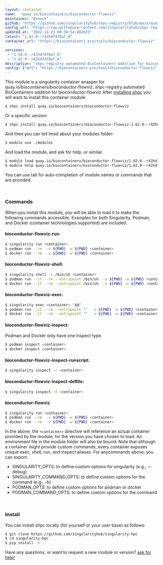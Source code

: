 ```yaml
---
layout: container
name:  "quay.io/biocontainers/bioconductor-flowviz"
maintainer: "@vsoch"
github: "https://github.com/singularityhub/shpc-registry/blob/main/quay.io/biocontainers/bioconductor-flowviz/container.yaml"
config_url: "https://raw.githubusercontent.com/singularityhub/shpc-registry/main/quay.io/biocontainers/bioconductor-flowviz/container.yaml"
updated_at: "2022-11-23 00:38:54.882623"
latest: "1.62.0--r42hdfd78af_0"
container_url: "https://biocontainers.pro/tools/bioconductor-flowviz"

versions:
 - "1.58.0--r41hdfd78af_0"
 - "1.62.0--r42hdfd78af_0"
description: "shpc-registry automated BioContainers addition for bioconductor-flowviz"
config: {"url": "https://biocontainers.pro/tools/bioconductor-flowviz", "maintainer": "@vsoch", "description": "shpc-registry automated BioContainers addition for bioconductor-flowviz", "latest": {"1.62.0--r42hdfd78af_0": "sha256:74ab99c7a9fabeaa50feffa1f93f3747a2e8325a71a384e99f72ecaeca704b90"}, "tags": {"1.58.0--r41hdfd78af_0": "sha256:ddf4d225b40afc541e97271e02c760ac2e4beab62c6f5756d2af9240d2e64cac", "1.62.0--r42hdfd78af_0": "sha256:74ab99c7a9fabeaa50feffa1f93f3747a2e8325a71a384e99f72ecaeca704b90"}, "docker": "quay.io/biocontainers/bioconductor-flowviz"}
---
```


This module is a singularity container wrapper for quay.io/biocontainers/bioconductor-flowviz.
shpc-registry automated BioContainers addition for bioconductor-flowviz
After [installing shpc](#install) you will want to install this container module:


```bash
$ shpc install quay.io/biocontainers/bioconductor-flowviz
```

Or a specific version:

```bash
$ shpc install quay.io/biocontainers/bioconductor-flowviz:1.62.0--r42hdfd78af_0
```

And then you can tell lmod about your modules folder:

```bash
$ module use ./modules
```

And load the module, and ask for help, or similar.

```bash
$ module load quay.io/biocontainers/bioconductor-flowviz/1.62.0--r42hdfd78af_0
$ module help quay.io/biocontainers/bioconductor-flowviz/1.62.0--r42hdfd78af_0
```

You can use tab for auto-completion of module names or commands that are provided.

<br>

### Commands

When you install this module, you will be able to load it to make the following commands accessible.
Examples for both Singularity, Podman, and Docker (container technologies supported) are included.

#### bioconductor-flowviz-run:

```bash
$ singularity run <container>
$ podman run --rm  -v ${PWD} -w ${PWD} <container>
$ docker run --rm  -v ${PWD} -w ${PWD} <container>
```

#### bioconductor-flowviz-shell:

```bash
$ singularity shell -s /bin/sh <container>
$ podman run --it --rm --entrypoint /bin/sh  -v ${PWD} -w ${PWD} <container>
$ docker run --it --rm --entrypoint /bin/sh  -v ${PWD} -w ${PWD} <container>
```

#### bioconductor-flowviz-exec:

```bash
$ singularity exec <container> "$@"
$ podman run --it --rm --entrypoint ""  -v ${PWD} -w ${PWD} <container> "$@"
$ docker run --it --rm --entrypoint ""  -v ${PWD} -w ${PWD} <container> "$@"
```

#### bioconductor-flowviz-inspect:

Podman and Docker only have one inspect type.

```bash
$ podman inspect <container>
$ docker inspect <container>
```

#### bioconductor-flowviz-inspect-runscript:

```bash
$ singularity inspect -r <container>
```

#### bioconductor-flowviz-inspect-deffile:

```bash
$ singularity inspect -d <container>
```



#### bioconductor-flowviz

```bash
$ singularity run <container>
$ podman run --rm  -v ${PWD} -w ${PWD} <container>
$ docker run --rm  -v ${PWD} -w ${PWD} <container>
```


In the above, the `<container>` directive will reference an actual container provided
by the module, for the version you have chosen to load. An environment file in the
module folder will also be bound. Note that although a container
might provide custom commands, every container exposes unique exec, shell, run, and
inspect aliases. For anycommands above, you can export:

 - SINGULARITY_OPTS: to define custom options for singularity (e.g., --debug)
 - SINGULARITY_COMMAND_OPTS: to define custom options for the command (e.g., -b)
 - PODMAN_OPTS: to define custom options for podman or docker
 - PODMAN_COMMAND_OPTS: to define custom options for the command

<br>

### Install

You can install shpc locally (for yourself or your user base) as follows:

```bash
$ git clone https://github.com/singularityhub/singularity-hpc
$ cd singularity-hpc
$ pip install -e .
```

Have any questions, or want to request a new module or version? [ask for help!](https://github.com/singularityhub/singularity-hpc/issues)